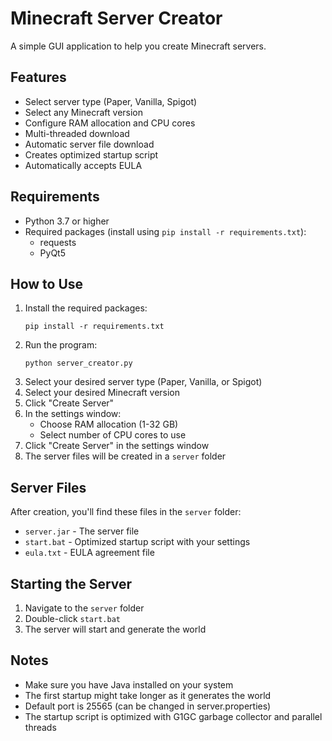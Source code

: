 # Minecraft Server Creator

A simple GUI application to help you create Minecraft servers.

## Features
- Select server type (Paper, Vanilla, Spigot)
- Select any Minecraft version
- Configure RAM allocation and CPU cores
- Multi-threaded download
- Automatic server file download
- Creates optimized startup script
- Automatically accepts EULA

## Requirements
- Python 3.7 or higher
- Required packages (install using `pip install -r requirements.txt`):
  - requests
  - PyQt5

## How to Use
1. Install the required packages:
   ```
   pip install -r requirements.txt
   ```
2. Run the program:
   ```
   python server_creator.py
   ```
3. Select your desired server type (Paper, Vanilla, or Spigot)
4. Select your desired Minecraft version
5. Click "Create Server"
6. In the settings window:
   - Choose RAM allocation (1-32 GB)
   - Select number of CPU cores to use
7. Click "Create Server" in the settings window
8. The server files will be created in a `server` folder

## Server Files
After creation, you'll find these files in the `server` folder:
- `server.jar` - The server file
- `start.bat` - Optimized startup script with your settings
- `eula.txt` - EULA agreement file

## Starting the Server
1. Navigate to the `server` folder
2. Double-click `start.bat`
3. The server will start and generate the world

## Notes
- Make sure you have Java installed on your system
- The first startup might take longer as it generates the world
- Default port is 25565 (can be changed in server.properties)
- The startup script is optimized with G1GC garbage collector and parallel threads 